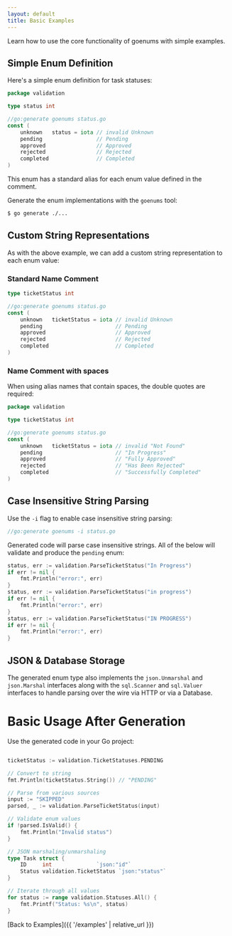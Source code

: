 ```yaml
---
layout: default
title: Basic Examples
---
```


Learn how to use the core functionality of goenums with simple examples.

## Simple Enum Definition

Here's a simple enum definition for task statuses:

```go
package validation

type status int

//go:generate goenums status.go
const (
    unknown   status = iota // invalid Unknown
    pending                 // Pending
    approved                // Approved
    rejected                // Rejected
    completed               // Completed
)
```

This enum has a standard alias for each enum value defined in the comment.

Generate the enum implementations with the `goenums` tool:

```bash
$ go generate ./...
```

## Custom String Representations

As with the above example, we can add a custom string representation to each enum value:

### Standard Name Comment

```go
type ticketStatus int

//go:generate goenums status.go
const (
    unknown   ticketStatus = iota // invalid Unknown
    pending                       // Pending
    approved                      // Approved
    rejected                      // Rejected
    completed                     // Completed
)
```

### Name Comment with spaces
When using alias names that contain spaces, the double quotes are required:
```go
package validation

type ticketStatus int

//go:generate goenums status.go
const (
    unknown   ticketStatus = iota // invalid "Not Found"
    pending                       // "In Progress"
    approved                      // "Fully Approved"
    rejected                      // "Has Been Rejected"
    completed                     // "Successfully Completed"
)
```

## Case Insensitive String Parsing

Use the `-i` flag to enable case insensitive string parsing:

```go
//go:generate goenums -i status.go
```

Generated code will parse case insensitive strings. All of the below will validate and produce the `pending` enum:

```go
status, err := validation.ParseTicketStatus("In Progress")
if err != nil {
    fmt.Println("error:", err)
}
status, err := validation.ParseTicketStatus("in progress")
if err != nil {
    fmt.Println("error:", err)
}
status, err := validation.ParseTicketStatus("IN PROGRESS")
if err != nil {
    fmt.Println("error:", err)
}
```

## JSON & Database Storage

The generated enum type also implements the `json.Unmarshal` and `json.Marshal` interfaces along with the `sql.Scanner` and `sql.Valuer` interfaces to handle parsing over the wire via HTTP or via a Database.

# Basic Usage After Generation

Use the generated code in your Go project:

```go

ticketStatus := validation.TicketStatuses.PENDING

// Convert to string
fmt.Println(ticketStatus.String()) // "PENDING"

// Parse from various sources
input := "SKIPPED"
parsed, _ := validation.ParseTicketStatus(input)

// Validate enum values
if !parsed.IsValid() {
    fmt.Println("Invalid status")
}

// JSON marshaling/unmarshaling
type Task struct {
    ID     int              `json:"id"`
    Status validation.TicketStatus `json:"status"`
}

// Iterate through all values
for status := range validation.Statuses.All() {
    fmt.Printf("Status: %s\n", status)
}
```

[Back to Examples]({{ '/examples' | relative_url }})